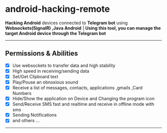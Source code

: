 # android-hacking-remote
**Hacking Android** devices connected to **Telegram bot** using **Websockets(SignalR) ,Java Android** | **Using this tool, you can manage the target Android device through the Telegram bot**

---
## Permissions & Abilities
- [x] Use websockets to transfer data and high stability
- [x] High speed in receiving/sending data
- [x] Set/Get Clipboard text
- [x] Play/Pouse an obnoxious sound
- [x] Receive a list of messages, contacts, applications ,gmails ,Card Numbers
- [x] Hide/Show the application on Device and Changing the program icon
- [x] Send/Receive SMS fast and realtime and receive in offline mode with sms
- [x] Sending Notifications
- [x] and others ...

---

